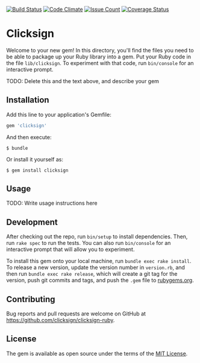[![Build Status](https://travis-ci.org/clicksign/clicksign-ruby.svg)](https://travis-ci.org/clicksign/clicksign-ruby)
[![Code Climate](https://codeclimate.com/github/clicksign/clicksign-ruby/badges/gpa.svg)](https://codeclimate.com/github/clicksign/clicksign-ruby)
[![Issue Count](https://codeclimate.com/github/clicksign/clicksign-ruby/badges/issue_count.svg)](https://codeclimate.com/github/clicksign/clicksign-ruby)
[![Coverage Status](https://coveralls.io/repos/clicksign/clicksign-ruby/badge.svg?branch=master&service=github)](https://coveralls.io/github/clicksign/clicksign-ruby?branch=master)

# Clicksign

Welcome to your new gem! In this directory, you'll find the files you need to be able to package up your Ruby library into a gem. Put your Ruby code in the file `lib/clicksign`. To experiment with that code, run `bin/console` for an interactive prompt.

TODO: Delete this and the text above, and describe your gem

## Installation

Add this line to your application's Gemfile:

```ruby
gem 'clicksign'
```

And then execute:

    $ bundle

Or install it yourself as:

    $ gem install clicksign

## Usage

TODO: Write usage instructions here

## Development

After checking out the repo, run `bin/setup` to install dependencies. Then, run `rake spec` to run the tests. You can also run `bin/console` for an interactive prompt that will allow you to experiment.

To install this gem onto your local machine, run `bundle exec rake install`. To release a new version, update the version number in `version.rb`, and then run `bundle exec rake release`, which will create a git tag for the version, push git commits and tags, and push the `.gem` file to [rubygems.org](https://rubygems.org).

## Contributing

Bug reports and pull requests are welcome on GitHub at https://github.com/clicksign/clicksign-ruby.


## License

The gem is available as open source under the terms of the [MIT License](http://opensource.org/licenses/MIT).

